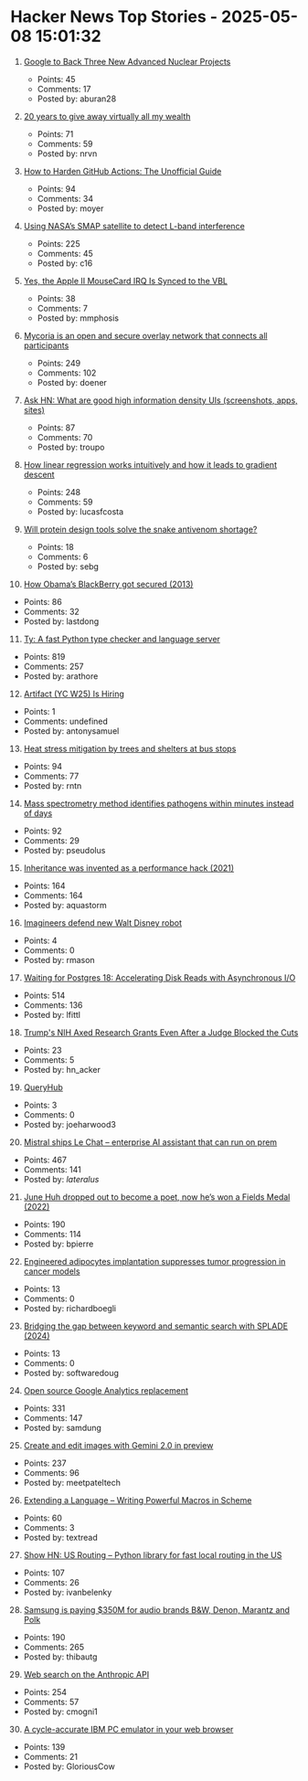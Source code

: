 # Hacker News Top Stories - 2025-05-08 15:01:32

1. [Google to Back Three New Advanced Nuclear Projects](https://www.esgtoday.com/google-to-back-three-new-advanced-nuclear-projects/)
   - Points: 45
   - Comments: 17
   - Posted by: aburan28

2. [20 years to give away virtually all my wealth](https://www.gatesnotes.com/home/home-page-topic/reader/n20-years-to-give-away-virtually-all-my-wealth)
   - Points: 71
   - Comments: 59
   - Posted by: nrvn

3. [How to Harden GitHub Actions: The Unofficial Guide](https://www.wiz.io/blog/github-actions-security-guide)
   - Points: 94
   - Comments: 34
   - Posted by: moyer

4. [Using NASA’s SMAP satellite to detect L-band interference](https://radioandnukes.substack.com/p/how-dare-you-transmit-at-14-ghz)
   - Points: 225
   - Comments: 45
   - Posted by: c16

5. [Yes, the Apple II MouseCard IRQ Is Synced to the VBL](https://www.colino.net/wordpress/en/archives/2025/05/08/yes-the-apple-ii-mousecard-irq-is-synced-to-the-vbl/)
   - Points: 38
   - Comments: 7
   - Posted by: mmphosis

6. [Mycoria is an open and secure overlay network that connects all participants](https://mycoria.org/)
   - Points: 249
   - Comments: 102
   - Posted by: doener

7. [Ask HN: What are good high information density UIs (screenshots, apps, sites)](undefined)
   - Points: 87
   - Comments: 70
   - Posted by: troupo

8. [How linear regression works intuitively and how it leads to gradient descent](https://briefer.cloud/blog/posts/least-squares/)
   - Points: 248
   - Comments: 59
   - Posted by: lucasfcosta

9. [Will protein design tools solve the snake antivenom shortage?](https://www.owlposting.com/p/will-protein-design-tools-solve-the)
   - Points: 18
   - Comments: 6
   - Posted by: sebg

10. [How Obama’s BlackBerry got secured (2013)](https://www.electrospaces.net/2013/04/how-obamas-blackberry-got-secured.html)
   - Points: 86
   - Comments: 32
   - Posted by: lastdong

11. [Ty: A fast Python type checker and language server](https://github.com/astral-sh/ty)
   - Points: 819
   - Comments: 257
   - Posted by: arathore

12. [Artifact (YC W25) Is Hiring](https://www.ycombinator.com/companies/artifact-2/jobs/8j2BXI0-forward-deployed-software-engineer)
   - Points: 1
   - Comments: undefined
   - Posted by: antonysamuel

13. [Heat stress mitigation by trees and shelters at bus stops](https://www.sciencedirect.com/science/article/pii/S136192092500063X)
   - Points: 94
   - Comments: 77
   - Posted by: rntn

14. [Mass spectrometry method identifies pathogens within minutes instead of days](https://phys.org/news/2025-05-mass-spectrometry-method-pathogens-minutes.html)
   - Points: 92
   - Comments: 29
   - Posted by: pseudolus

15. [Inheritance was invented as a performance hack (2021)](https://catern.com/inheritance.html)
   - Points: 164
   - Comments: 164
   - Posted by: aquastorm

16. [Imagineers defend new Walt Disney robot](https://www.yahoo.com/entertainment/articles/keeps-walt-alive-medium-pioneered-170000117.html)
   - Points: 4
   - Comments: 0
   - Posted by: rmason

17. [Waiting for Postgres 18: Accelerating Disk Reads with Asynchronous I/O](https://pganalyze.com/blog/postgres-18-async-io)
   - Points: 514
   - Comments: 136
   - Posted by: lfittl

18. [Trump's NIH Axed Research Grants Even After a Judge Blocked the Cuts](https://www.propublica.org/article/trump-nih-cuts-transgender-research-grants)
   - Points: 23
   - Comments: 5
   - Posted by: hn_acker

19. [QueryHub](https://www.queryhub.ai/blog/introducing-queryhub)
   - Points: 3
   - Comments: 0
   - Posted by: joeharwood3

20. [Mistral ships Le Chat – enterprise AI assistant that can run on prem](https://mistral.ai/news/le-chat-enterprise)
   - Points: 467
   - Comments: 141
   - Posted by: _lateralus_

21. [June Huh dropped out to become a poet, now he’s won a Fields Medal (2022)](https://www.quantamagazine.org/june-huh-high-school-dropout-wins-the-fields-medal-20220705/)
   - Points: 190
   - Comments: 114
   - Posted by: bpierre

22. [Engineered adipocytes implantation suppresses tumor progression in cancer models](https://www.nature.com/articles/s41587-024-02551-2)
   - Points: 13
   - Comments: 0
   - Posted by: richardboegli

23. [Bridging the gap between keyword and semantic search with SPLADE (2024)](http://arcturus-labs.com/blog/2024/10/09/bridging-the-gap-between-keyword-and-semantic-search-with-splade/)
   - Points: 13
   - Comments: 0
   - Posted by: softwaredoug

24. [Open source Google Analytics replacement](https://github.com/rybbit-io/rybbit)
   - Points: 331
   - Comments: 147
   - Posted by: samdung

25. [Create and edit images with Gemini 2.0 in preview](https://developers.googleblog.com/en/generate-images-gemini-2-0-flash-preview/)
   - Points: 237
   - Comments: 96
   - Posted by: meetpateltech

26. [Extending a Language – Writing Powerful Macros in Scheme](https://mnieper.github.io/scheme-macros/README.html)
   - Points: 60
   - Comments: 3
   - Posted by: textread

27. [Show HN: US Routing – Python library for fast local routing in the US](https://github.com/ivanbelenky/us-routing)
   - Points: 107
   - Comments: 26
   - Posted by: ivanbelenky

28. [Samsung is paying $350M for audio brands B&W, Denon, Marantz and Polk](https://www.engadget.com/audio/samsung-is-paying-350-million-for-audio-brands-bowers--wilkins-denon-marantz-and-polk-131514754.html)
   - Points: 190
   - Comments: 265
   - Posted by: thibautg

29. [Web search on the Anthropic API](https://www.anthropic.com/news/web-search-api)
   - Points: 254
   - Comments: 57
   - Posted by: cmogni1

30. [A cycle-accurate IBM PC emulator in your web browser](https://martypc.net/?mount=fd:0:Area%205150%20(Compo%20Version).img)
   - Points: 139
   - Comments: 21
   - Posted by: GloriousCow


